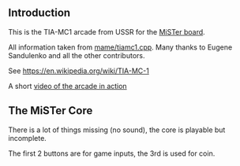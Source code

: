 ## Introduction

This is the TIA-MC1 arcade from USSR for the [MiSTer board](https://github.com/MiSTer-devel).

All information taken from [mame/tiamc1.cpp](https://github.com/mamedev/mame/blob/master/src/mame/drivers/tiamc1.cpp). Many thanks to Eugene Sandulenko and all the other contributors.

See https://en.wikipedia.org/wiki/TIA-MC-1

A short [video of the arcade in action](https://www.youtube.com/watch?v=bwcVSt5q1GA)

## The MiSTer Core

There is a lot of things missing (no sound), the core is playable but incomplete.

The first 2 buttons are for game inputs, the 3rd is used for coin.